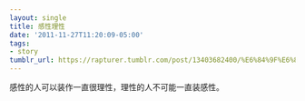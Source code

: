```yaml
---
layout: single
title: 感性理性
date: '2011-11-27T11:20:09-05:00'
tags:
- story
tumblr_url: https://rapturer.tumblr.com/post/13403682400/%E6%84%9F%E6%80%A7%E7%90%86%E6%80%A7
---
```

感性的人可以装作一直很理性，理性的人不可能一直装感性。

